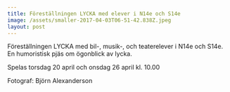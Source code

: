 ```yaml
---
title: Föreställningen LYCKA med elever i N14e och S14e
image: /assets/smaller-2017-04-03T06-51-42.838Z.jpeg
layout: post
---
```


Föreställningen LYCKA med bil-, musik-, och teaterelever i N14e och S14e.
En humoristisk pjäs om ögonblick av lycka.

Spelas torsdag 20 april och onsdag 26 april kl. 10.00

Fotograf: Björn Alexanderson
